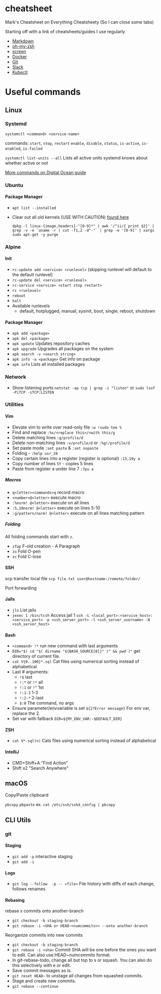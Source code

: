 # cheatsheet
Mark's Cheatsheet on Everything Cheatsheety (So I can close some tabs)

Starting off with a link of cheatsheets/guides I use regularly
* [Markdown](https://guides.github.com/features/mastering-markdown/)
* [oh-my-zsh](https://github.com/robbyrussell/oh-my-zsh/wiki/Cheatsheet)
* [screen](http://aperiodic.net/screen/quick_reference)
* [Docker](https://zeroturnaround.com/wp-content/uploads/2016/03/Docker-cheat-sheet-by-RebelLabs.png)
* [Git](http://www.ndpsoftware.com/git-cheatsheet.html#loc=local_repo;)
* [Slack](https://get.slack.help/hc/en-us/articles/201374536-Slack-keyboard-shortcuts)
* [Kubectl](https://kubernetes.io/docs/reference/kubectl/cheatsheet/#deleting-resources)

# Useful commands

## Linux

### Systemd

`systemctl <command> <service-name>`

commands: `start`, `stop`, `restart` `enable`, `disable`, `status`, `is-active`, `is-enabled`, `is-failed` 

`systemctl list-units --all` Lists all active units systemd knows about whether active or not

[More commands on Digital Ocean guide](https://www.digitalocean.com/community/tutorials/how-to-use-systemctl-to-manage-systemd-services-and-units)

### Ubuntu
#### Package Manager
* `apt list --installed`
* Clear out all old kernels (USE WITH CAUTION) [found here](https://askubuntu.com/questions/89710/how-do-i-free-up-more-space-in-boot)

    ```dpkg -l linux-{image,headers}-"[0-9]*" | awk '/^ii/{ print $2}' | grep -v -e `uname -r | cut -f1,2 -d"-"` | grep -e '[0-9]' | xargs sudo apt-get -y purge```

### Alpine

#### Init
* ```rc-update add <service> <runlevel>``` (skipping runlevel will default to the default runlevel)
* ```rc-update del <service> <runlevel>```
* ```rc-service <service> <start stop restart>```
* ```rc <runlevel>```
* ```reboot```
* ```halt```
* Available runlevels
  * default, hotplugged, manual, sysinit, boot, single, reboot, shutdown

#### Package Manager
* ```apk add <package>```
* ```apk del <package>```
* ```apk update``` Updates repository caches
* ```apk upgrade``` Upgrades all packages on the system
* ```apk search -v <search string>```
* ```apk info -a <package>``` Get info on package
* ```apk info``` Lists all installed packages

### Network
* Show listening ports `netstat -ap tcp | grep -i "listen"` or `sudo lsof -PiTCP -sTCP:LISTEN`

### Utilities

#### Vim
* Elevate vim to write over read-only file `:w !sudo tee %`
* Find and replace `:%s/<replace this>/<with this/g`
* Delete matching lines `:g/profile/d`
* Delete non-matching lines `:v/profile/d` or `:%g!/profile/d`
* Set paste mode `:set paste` & `:set nopaste`
* Folding - `:help usr_28`
* Copy certain lines into a register (register is optional) `:13,19y a`
* Copy number of lines `5Y` - copies 5 lines
* Paste from register a under line 7 `:7pu a`

##### Macros
* `q<letter><commands>q` record macro
* `<number>@<letter>` execute macro
* `:%norm! @<letter>` execute on all lines
* `:5,10norm! @<letter>` execute on lines 5-10
* `:g/pattern/norm! @<letter>` execute on all lines matching pattern

##### Folding
All folding commands start with `z`.
* `zfap` F-old creation - A Paragraph
* `zo` Fold O-pen
* `zc` Fold C-lose

#### SSH
scp transfer local file `scp file.txt user@hostname:/remote/folder/`

Port forwarding

#### Jails
* ```jls``` List jails
* ```jexec 1 /bin/tcsh``` Access jail 1
```ssh -L <local_port>:<service_host>:<service_port> -p <ssh_server_port> -l <ssh_server_username> -N <ssh_server_host>```

#### Bash
* `<command> !*` run new command with last arguments
* `DIR="$( cd "$( dirname "${BASH_SOURCE[0]}" )" && pwd )"` get directory of current file.
* `cat V{0..100}*.sql` Cat files using numerical sorting instead of alphabetical
* Last # arguments:
    * `!$` last 
    * `!:*` or `!*` all
    * `!:1` or `!^` 1st
    * `!:1-3` 1-3
    * `!:2-*` 2-last
    * `$:0` The command, no args
* Ensure parameter/envvariable is set `${2?Error message}` For env var, replace the 2.
* Set var with fallback `DIR=${MY_ENV_VAR:-$DEFAULT_DIR}`

#### ZSH
* `cat V*.sql(n)` Cats files using numerical sorting instead of alphabetical

#### IntelliJ
* CMD+Shift+A "Find Action"
* Shift x2 "Search Anywhere"

## macOS

Copy/Paste clipboard

`pbcopy` `pbpaste`
ex. `cat /etc/ssh/sshd_config | pbcopy`

## CLI Utils
### git
#### Staging
* `git add -p` interactive staging
* `git add -i` 

#### Logs
* `git log --follow  -p -- <file>` File history with diffs of each change, follows renames

#### Rebasing
rebase x commits onto another-branch
* `git checkout -b staging-branch`
* `git rebase -i <SHA or HEAD~<numcommits>> --onto another-branch` 

Reorganize commits into new commits 
* `git checkout -b staging-branch`
* `git rebase -i <sha>` Commit SHA will be one before the ones you want to edit. Can also use HEAD~numcommits format.
* In git-rebase-todo, change all but top to s or squash. You can also do this selectively with e or edit.
* Save commit messages as is.
* `git reset HEAD~` to unstage all changes from squashed commits.
* Stage and create new commits.
* `git rebase --continue`

